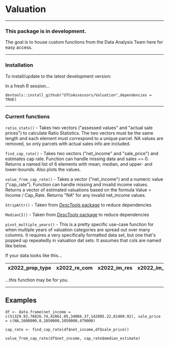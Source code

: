 # Valuation

___

### This package is in development.

The goal is to house custom functions from the Data Analysis Team
here for easy access.

___

### Installation

To install/update to the latest development version:

In a fresh R session...

`devtools::install_github("UTCoAssessors/Valuation",dependencies = TRUE)`

___

### Current functions

`ratio_stats()` - Takes two vectors ("assessed values" and "actual sale prices") to calculate Ratio Statistics. The two vectors must be the same length and each element must correspond to a unique parcel. NA values are removed, so only parcels with actual sales info are included.

`find_cap_rate()` - Takes two vectors ("net_income" and "sale_price") and estimates cap rate. Function can handle missing data and sales == 0. Returns a named list of 6 elements with mean, median, and upper- and lower-bounds. Also plots the values.

`value_from_cap_rate()` - Takes a vector ("net_income") and a numeric value ("cap_rate"). Function can handle missing and invalid income values. Returns a vector of estimated valuations based on the formula Value = Income / Cap_Rate. Returns "NA" for any invalid net_income values.

`StripAttr()` - Taken from [*DescTools* package](https://cran.r-project.org/web/packages/DescTools/DescTools.pdf) to reduce dependencies

`MedianCI()` - Taken from [*DescTools* package](https://cran.r-project.org/web/packages/DescTools/DescTools.pdf) to reduce dependencies

`pivot_multiple_years()` - This is a pretty specific use-case function for when multiple years of valuation categories are spread out over many columns. It requires a very specifically formatted data set, but one that's popped up repeatedly in valuation dat sets. It assumes that cols are named like below.

If your data looks like this...

|x2022_prop_type|x2022_re_com|x2022_im_res|x2022_im_agr|x2022_im_com|x2021_prop_type|x2021_re_res|x2021_re_agr|x2021_re_com|
|---------------|------------|------------|------------|------------|---------------|------------|------------|------------|

...this function may be for you.

___

## Examples

`df <- data.frame(net_income = c(51329.93,76826.74,42861.05,34066.37,142085.22,81460.92),
                 sale_price = c(NA,1600000,0,1050000,1050000,479000)`

`cap_rate <- find_cap_rate(df$net_income,df$sale_price))`
                 
`value_from_cap_rate(df$net_income, cap_rate$median_estimate)`
